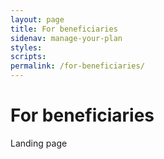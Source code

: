 ```yaml
---
layout: page
title: For beneficiaries
sidenav: manage-your-plan
styles:
scripts:
permalink: /for-beneficiaries/
---
```


# For beneficiaries

Landing page
